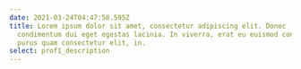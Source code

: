 ```yaml
---
date: 2021-03-24T04:47:58.595Z
title: Lorem ipsum dolor sit amet, consectetur adipiscing elit. Donec
  condimentum dui eget egestas lacinia. In viverra, erat eu euismod consectetur,
  purus quam consectetur elit, in.
select: prof1_description
---
```

